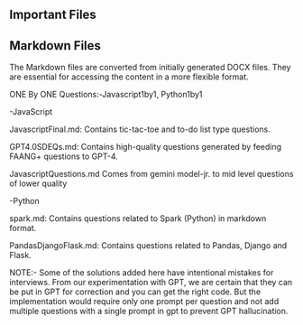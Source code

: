 Important Files
---------------

Markdown Files
-
The Markdown files are converted from initially generated DOCX files. They are essential for accessing the content in a more flexible format.

ONE By ONE Questions:-Javascript1by1, Python1by1

-JavaScript


JavascriptFinal.md: 
Contains tic-tac-toe and to-do list type questions.

GPT4.0SDEQs.md: 
Contains high-quality questions generated by feeding FAANG+ questions to GPT-4.

JavascriptQuestions.md
Comes from gemini model-jr. to mid level questions of lower quality


-Python


spark.md: Contains questions related to Spark (Python) in markdown format.

PandasDjangoFlask.md: Contains questions related to Pandas, Django and Flask.


NOTE:- Some of the solutions added here have intentional mistakes for interviews. From our experimentation with GPT, we are certain that they can be put in GPT for correction and you can get the right code. But the implementation would require only one prompt per question and not add multiple questions with a single prompt in gpt to prevent GPT hallucination. 
